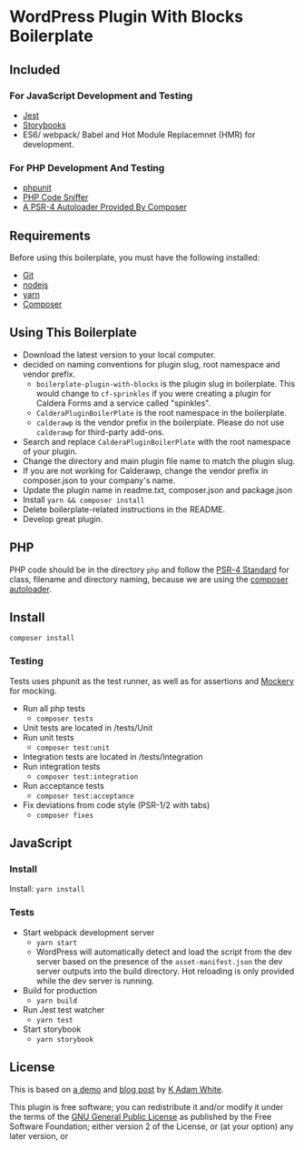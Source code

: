 # WordPress Plugin With Blocks Boilerplate

## Included

### For JavaScript Development and Testing
- [Jest](https://jest.io)
- [Storybooks](https://storybook.js.org/basics/guide-react/)
- ES6/ webpack/ Babel and Hot Module Replacemnet (HMR) for development.

### For PHP Development And Testing
- [phpunit](https://phpunit.de/)
- [PHP Code Sniffer](https://github.com/squizlabs/PHP_CodeSniffer)
- [A PSR-4 Autoloader Provided By Composer](https://getcomposer.org/doc/01-basic-usage.md#autoloading)

## Requirements
Before using this boilerplate, you must have the following installed:
- [Git]()
- [nodejs](https://nodejs.org/en/download/)
- [yarn](https://yarnpkg.com/)
- [Composer](https://getcomposer.org/doc/faqs/how-to-install-composer-programmatically.md)


## Using This Boilerplate
* Download the latest version to your local computer.
* decided on naming conventions for plugin slug, root namespace and vendor prefix.
    - `boilerplate-plugin-with-blocks` is the plugin slug in boilerplate. This would change to `cf-sprinkles` if you were creating a plugin for Caldera Forms and a service called "spinkles".
    - `CalderaPluginBoilerPlate` is the root namespace in the boilerplate.
    - `calderawp` is the vendor prefix in the boilerplate. Please do not use `calderawp` for third-party add-ons.
* Search and replace `CalderaPluginBoilerPlate` with the root namespace of your plugin.
* Change the directory and main plugin file name to match the plugin slug.
* If you are not working for Calderawp, change the vendor prefix in composer.json to your company's name.
* Update the plugin name in readme.txt, composer.json and package.json
* Install `yarn && composer install`
* Delete boilerplate-related instructions in the README.
* Develop great plugin.

## PHP
PHP code should be in the directory `php` and follow the [PSR-4 Standard](https://www.php-fig.org/psr/psr-4/) for class, filename and directory naming, because we are using the [composer autoloader](https://getcomposer.org/doc/01-basic-usage.md#autoloading).

## Install
`composer install`

### Testing
Tests uses phpunit as the test runner, as well as for assertions and [Mockery](http://docs.mockery.io/en/latest/) for mocking.

* Run all php tests
    - `composer tests`
* Unit tests are located in /tests/Unit
* Run unit tests
    - `composer test:unit`
* Integration tests are located in /tests/Integration
* Run integration tests
    - `composer test:integration`
* Run acceptance tests
    - `composer test:acceptance`
* Fix deviations from code style (PSR-1/2 with tabs)
    - `composer fixes`
    
    

## JavaScript 
### Install

Install: `yarn install`

### Tests
* Start webpack development server
    - `yarn start`
    - WordPress will automatically detect and load the script from the dev server based on the presence of the `asset-manifest.json` the dev server outputs into the build directory. Hot reloading is only provided while the dev server is running.
* Build for production
    - `yarn build`
* Run Jest test watcher
    - `yarn test`
* Start storybook
    - `yarn storybook` 

## License
This is based on [a demo](https://github.com/kadamwhite/wp-block-hmr-demo) and [blog post]() by [K Adam White](http://www.kadamwhite.com).

This plugin is free software; you can redistribute it and/or modify it under the terms of the [GNU General Public License](LICENSE.md#gnu-general-public-license) as published by the Free Software Foundation; either version 2 of the License, or (at your option) any later version, or
